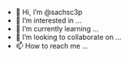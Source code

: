 - 👋 Hi, I’m @sachsc3p
- 👀 I’m interested in ...
- 🌱 I’m currently learning ...
- 💞️ I’m looking to collaborate on ...
- 📫 How to reach me ...

<!---
sachsc3p/sachsc3p is a ✨ special ✨ repository because its `README.md` (this file) appears on your GitHub profile.
You can click the Preview link to take a look at your changes.
--->
